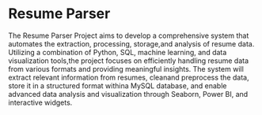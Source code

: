 # Resume Parser
The Resume Parser Project aims to develop a comprehensive system that automates the extraction, processing, storage,and analysis of resume data.
Utilizing a combination of Python, SQL, machine learning, and data visualization tools,the project focuses on efficiently handling resume data from various formats and providing meaningful insights.
The system will extract relevant information from resumes, cleanand preprocess the data, store it in a structured format withina MySQL database, and enable advanced data analysis and visualization through Seaborn, Power BI, and interactive widgets.
